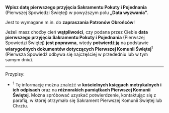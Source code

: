 **Wpisz datę pierwszego przyjęcia Sakramentu Pokuty i Pojednania** (Pierwszej Spowiedzi Świętej) w powyższym polu **„Data wyzwania”**.

Jest to wymagane m.in. do **zapraszania Patronów Obrońców**!

Jeżeli masz choćby cień **wątpliwości**, czy podana przez Ciebie **data pierwszego przyjęcia Sakramentu Pokuty i Pojednania** (Pierwszej Spowiedzi Świętej) **jest poprawna**, wtedy **potwierdź ją** na podstawie **wiarygodnych dokumentów dotyczących Pierwszej Komunii Świętej**<sup>1</sup> (Pierwsza Spowiedź odbywa się najczęściej w przededniu lub w tym samym dniu).

---
Przypisy:

- <sup>1</sup> Tę informację można znaleźć w **kościelnych księgach metrykalnych i ich odpisach** oraz na **różnorakich pamiątkach Pierwszej Komunii Świętej**. Można spróbować uzyskać potwierdzenie, kontaktując się z parafią, w której otrzymało się Sakrament Pierwszej Komunii Świętej lub Chrztu.

